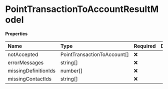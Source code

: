 # PointTransactionToAccountResultModel

**Properties**

| Name                 | Type                        | Required | Description |
| :------------------- | :-------------------------- | :------- | :---------- |
| notAccepted          | PointTransactionToAccount[] | ❌       |             |
| errorMessages        | string[]                    | ❌       |             |
| missingDefinitionIds | number[]                    | ❌       |             |
| missingContactIds    | string[]                    | ❌       |             |
